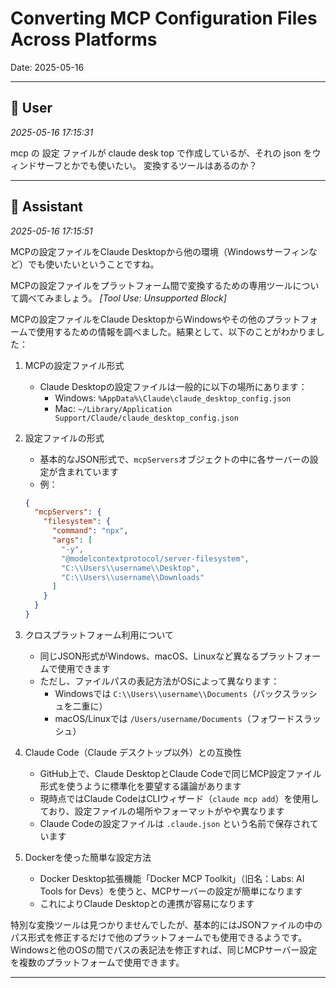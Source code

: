 # Converting MCP Configuration Files Across Platforms

Date: 2025-05-16

---

## 👤 User
*2025-05-16 17:15:31*

mcp の 設定 ファイルが claude desk top で作成しているが、それの json をウィンドサーフとかでも使いたい。
変換するツールはあるのか？

---

## 🤖 Assistant
*2025-05-16 17:15:51*

MCPの設定ファイルをClaude Desktopから他の環境（Windowsサーフィンなど）でも使いたいということですね。

MCPの設定ファイルをプラットフォーム間で変換するための専用ツールについて調べてみましょう。
*[Tool Use: Unsupported Block]*



MCPの設定ファイルをClaude DesktopからWindowsやその他のプラットフォームで使用するための情報を調べました。結果として、以下のことがわかりました：

1. MCPの設定ファイル形式
   - Claude Desktopの設定ファイルは一般的に以下の場所にあります：
     - Windows: `%AppData%\Claude\claude_desktop_config.json`
     - Mac: `~/Library/Application Support/Claude/claude_desktop_config.json`

2. 設定ファイルの形式
   - 基本的なJSON形式で、`mcpServers`オブジェクトの中に各サーバーの設定が含まれています
   - 例：
   ```json
   {
     "mcpServers": {
       "filesystem": {
         "command": "npx",
         "args": [
           "-y",
           "@modelcontextprotocol/server-filesystem",
           "C:\\Users\\username\\Desktop",
           "C:\\Users\\username\\Downloads"
         ]
       }
     }
   }
   ```

3. クロスプラットフォーム利用について
   - 同じJSON形式がWindows、macOS、Linuxなど異なるプラットフォームで使用できます
   - ただし、ファイルパスの表記方法がOSによって異なります：
     - Windowsでは `C:\\Users\\username\\Documents`（バックスラッシュを二重に）
     - macOS/Linuxでは `/Users/username/Documents`（フォワードスラッシュ）
   
4. Claude Code（Claude デスクトップ以外）との互換性
   - GitHub上で、Claude DesktopとClaude Codeで同じMCP設定ファイル形式を使うように標準化を要望する議論があります
   - 現時点ではClaude CodeはCLIウィザード（`claude mcp add`）を使用しており、設定ファイルの場所やフォーマットがやや異なります
   - Claude Codeの設定ファイルは `.claude.json` という名前で保存されています

5. Dockerを使った簡単な設定方法
   - Docker Desktop拡張機能「Docker MCP Toolkit」（旧名：Labs: AI Tools for Devs）を使うと、MCPサーバーの設定が簡単になります
   - これによりClaude Desktopとの連携が容易になります

特別な変換ツールは見つかりませんでしたが、基本的にはJSONファイルの中のパス形式を修正するだけで他のプラットフォームでも使用できるようです。Windowsと他のOSの間でパスの表記法を修正すれば、同じMCPサーバー設定を複数のプラットフォームで使用できます。

---

